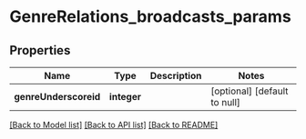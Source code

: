 # GenreRelations_broadcasts_params

## Properties
Name | Type | Description | Notes
------------ | ------------- | ------------- | -------------
**genreUnderscoreid** | **integer** |  | [optional] [default to null]

[[Back to Model list]](../README.md#documentation-for-models) [[Back to API list]](../README.md#documentation-for-api-endpoints) [[Back to README]](../README.md)


